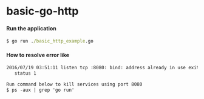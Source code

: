 # basic-go-http

#### Run the application
```cmd
$ go run ./basic_http_example.go

```

#### How to resolve error like 
```txt
2016/07/19 03:51:11 listen tcp :8080: bind: address already in use exit
   status 1

Run command below to kill services using port 8080
$ ps -aux | grep 'go run'
```
